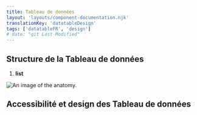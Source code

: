 ```yaml
---
title: Tableau de données
layout: 'layouts/component-documentation.njk'
translationKey: 'datatableDesign'
tags: ['datatableFR', 'design']
# date: "git Last Modified"
---
```


## Structure de la Tableau de données

<ol class="anatomy-list">
  <li><strong>list</strong></li>
</ol>

<img class="b-sm b-default p-400" src="/images/{local}/components/anatomy/gcds-data-table-anatomy.svg" alt="An image of the anatomy." />

## Accessibilité et design des Tableau de données

